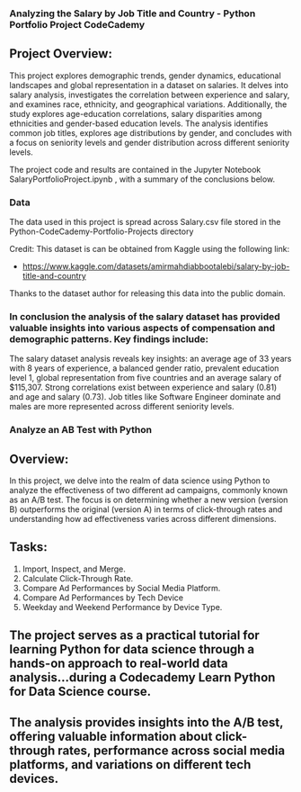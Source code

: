 ### Analyzing the Salary by Job Title and Country - Python Portfolio Project CodeCademy
## Project Overview:
This project explores demographic trends, gender dynamics, educational landscapes and global representation in a dataset on salaries. It delves into salary analysis, investigates the correlation between experience and salary, and examines race, ethnicity, and geographical variations. Additionally, the study explores age-education correlations, salary disparities among ethnicities and gender-based education levels. The analysis identifies common job titles, explores age distributions by gender, and concludes with a focus on seniority levels and gender distribution across different seniority levels.

The project code and results are contained in the Jupyter Notebook SalaryPortfolioProject.ipynb , with a summary of the conclusions below.

### Data
The data used in this project is spread across Salary.csv file stored in the Python-CodeCademy-Portfolio-Projects directory

Credit: This dataset is can be obtained from Kaggle using the following link: 

- https://www.kaggle.com/datasets/amirmahdiabbootalebi/salary-by-job-title-and-country

Thanks to the dataset author for releasing this data into the public domain.

### In conclusion the analysis of the salary dataset has provided valuable insights into various aspects of compensation and demographic patterns. Key findings include:
The salary dataset analysis reveals key insights: an average age of 33 years with 8 years of experience, a balanced gender ratio, prevalent education level 1, global representation from five countries and an average salary of $115,307. Strong correlations exist between experience and salary (0.81) and age and salary (0.73). Job titles like Software Engineer dominate and males are more represented across different seniority levels. 


### Analyze an AB Test with Python 

## Overview:
In this project, we delve into the realm of data science using Python to analyze the effectiveness of two different ad campaigns, commonly known as an A/B test. The focus is on determining whether a new version (version B) outperforms the original (version A) in terms of click-through rates and understanding how ad effectiveness varies across different dimensions.
## Tasks:
1. Import, Inspect, and Merge.
2. Calculate Click-Through Rate.
3. Compare Ad Performances by Social Media Platform.
4. Compare Ad Performances by Tech Device
5. Weekday and Weekend Performance by Device Type.
## The project serves as a practical tutorial for learning Python for data science through a hands-on approach to real-world data analysis...during a Codecademy Learn Python for Data Science course.
## The analysis provides insights into the A/B test, offering valuable information about click-through rates, performance across social media platforms, and variations on different tech devices.
